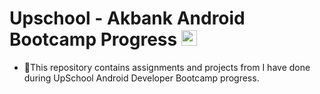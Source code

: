 # Upschool - Akbank Android Bootcamp Progress <img src="https://emojis.slackmojis.com/emojis/images/1645726790/54023/kotlin-party.gif?1645726790" width="25px" >
- :tulip:This repository contains assignments and projects from I have done during UpSchool Android Developer Bootcamp progress.
